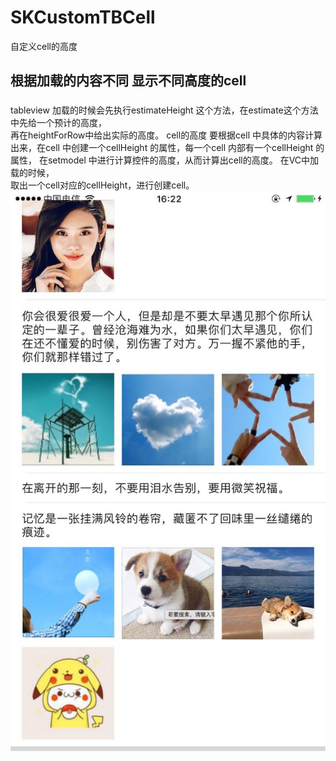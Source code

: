# SKCustomTBCell
自定义cell的高度
## 根据加载的内容不同 显示不同高度的cell
### 
tableview 加载的时候会先执行estimateHeight 这个方法，在estimate这个方法中先给一个预计的高度，  
再在heightForRow中给出实际的高度。
cell的高度 要根据cell 中具体的内容计算出来，在cell 中创建一个cellHeight 的属性，每一个cell 内部有一个cellHeight 的属性，
在setmodel 中进行计算控件的高度，从而计算出cell的高度。
在VC中加载的时候，  
取出一个cell对应的cellHeight，进行创建cell。  
![aa](https://github.com/AlexanderYeah/SKCustomTBCell/blob/master/SKTBCustomCellHeightDemo/demo.jpg)
